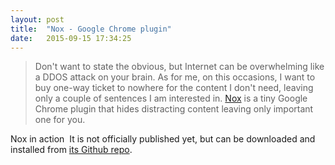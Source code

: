 ```yaml
---
layout: post
title:  "Nox - Google Chrome plugin"
date:   2015-09-15 17:34:25
---
```


>Don't want to state the obvious, but Internet can be overwhelming like a DDOS attack on your brain.
As for me, on this occasions, I want to buy one-way ticket to nowhere for the content I don't need, leaving only a couple of sentences I am interested in.
<a href="https://github.com/Alua-Kinzhebayeva/nox">Nox</a> is a tiny Google Chrome plugin that hides distracting content leaving only important one for you.

Nox in action
<img src="{{ '/assets/img/nox/nox-in-action.gif' | prepend: site.baseurl }}" alt="">
It is not officially published yet, but can be downloaded and installed from <a href="https://github.com/Alua-Kinzhebayeva/nox">its Github repo</a>.
